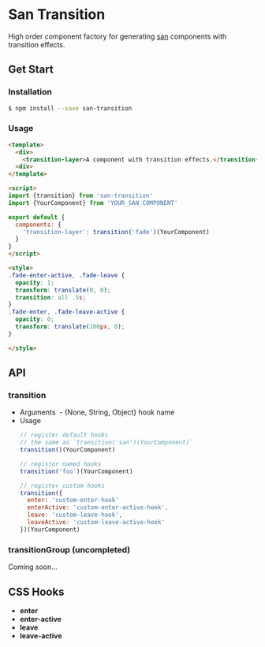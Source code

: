 # San Transition

High order component factory for generating [san](//github.com/ecomfe/san) components with transition effects.

## Get Start

### Installation

```bash
$ npm install --save san-transition
```

### Usage

```html
<template>
  <div>
    <transition-layer>A component with transition effects.</transition-layer>
  <div>
</template>

<script>
import {transition} from 'san-transition'
import {YourComponent} from 'YOUR_SAN_COMPONENT'

export default {
  components: {
    'transition-layer': transition('fade')(YourComponent)
  }
}
</script>

<style>
.fade-enter-active, .fade-leave {
  opacity: 1;
  transform: translate(0, 0);
  transition: all .5s;
}
.fade-enter, .fade-leave-active {
  opacity: 0;
  transform: translate(100px, 0);
}

</style>
```

## API

### transition

- Arguments
  - {None, String, Object} hook name
- Usage
  ```javascript
  // register default hooks
  // the same as `transition('san')(YourComponent)`
  transition()(YourComponent)

  // register named hooks
  transition('foo')(YourComponent)

  // register custom hooks
  transition({
    enter: 'custom-enter-hook'
    enterActive: 'custom-enter-active-hook',
    leave: 'custom-leave-hook',
    leaveActive: 'custom-leave-active-hook'
  })(YourComponent)
  ```

### transitionGroup (uncompleted)

Coming soon...

## CSS Hooks

- **enter**
- **enter-active**
- **leave**
- **leave-active**
